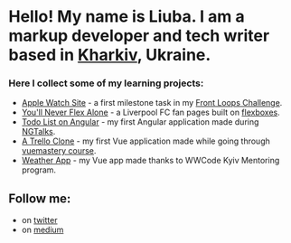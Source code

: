 # Hello! My name is Liuba. I am a markup developer and tech writer based in [Kharkiv](https://en.wikipedia.org/wiki/Kharkiv), Ukraine. 

### Here I collect some of my learning projects:
- [Apple Watch Site](https://ni4yja.github.io/apple-watch/) - a first milestone task in my [Front Loops Challenge](https://s.codepen.io/ni4yja/debug/zjEzWw/gareYZpoExWr).
- [You'll Never Flex Alone](https://ni4yja.github.io/YNFA/) - a Liverpool FC fan pages built on [flexboxes](https://medium.com/@ni4yja/youll-never-flex-alone-4f7379db1943). 
- [Todo List on Angular](https://ni4yja.github.io/todo-list/) - my first Angular application made during [NGTalks](https://medium.com/@ni4yja/ngtalk-in-kharkiv-1c2bd96282b6).
- [A Trello Clone](https://ni4yja.github.io/a-trello-clone/) - my first Vue application made while going through [vuemastery course](https://medium.com/@ni4yja/learning-vue-on-vue-mastery-206a6fa3f11a).
- [Weather App](https://ni4yja.github.io/weather-app/) - my Vue app made thanks to WWCode Kyiv Mentoring program.

## Follow me:
- on [twitter](https://twitter.com/ni4yja)
- on [medium](https://ni4yja.medium.com)
